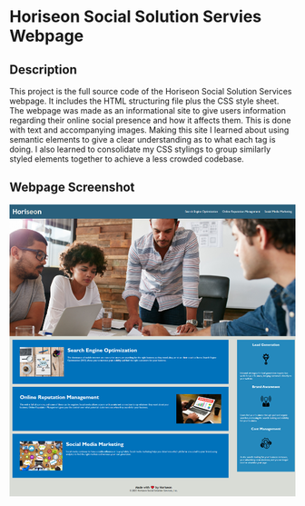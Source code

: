 # Horiseon Social Solution Servies Webpage

## Description

This project is the full source code of the Horiseon Social Solution Services webpage.
It includes the HTML structuring file plus the CSS style sheet.
The webpage was made as an informational site to give users information regarding their online social presence and how it affects them. This is done with text and accompanying images.
Making this site I learned about using semantic elements to give a clear understanding as to what each tag is doing. I also learned to consolidate my CSS stylings to group similarly styled elements together to achieve a less crowded codebase.

## Webpage Screenshot

![Full Web Page view](Develop/assets/images/full-page-view.png)